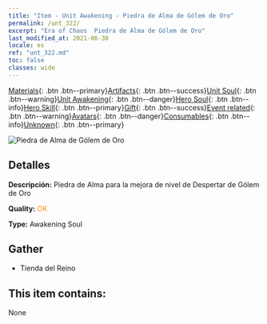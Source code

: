```yaml
---
title: "Item - Unit Awakening - Piedra de Alma de Gólem de Oro"
permalink: /unt_322/
excerpt: "Era of Chaos  Piedra de Alma de Gólem de Oro"
last_modified_at: 2021-06-30
locale: es
ref: "unt_322.md"
toc: false
classes: wide
---
```

 [Materials](/ItemsES/){: .btn .btn--primary}[Artifacts](/ItemsES/Artifacts/){: .btn .btn--success}[Unit Soul](/ItemsES/UnitSoul/){: .btn .btn--warning}[Unit Awakening](/ItemsES/UnitAwakening/){: .btn .btn--danger}[Hero Soul](/ItemsES/HeroSoul/){: .btn .btn--info}[Hero Skill](/ItemsES/HeroSkill/){: .btn .btn--primary}[Gift](/ItemsES/Gift/){: .btn .btn--success}[Event related](/ItemsES/Events/){: .btn .btn--warning}[Avatars](/ItemsES/Avatars/){: .btn .btn--danger}[Consumables](/ItemsES/Consumables/){: .btn .btn--info}[Unknown](/ItemsES/Unknown/){: .btn .btn--primary}

 ![Piedra de Alma de Gólem de Oro](/images/u/tia_tieren.jpg)

## Detalles
 **Descripción:** Piedra de Alma para la mejora de nivel de Despertar de Gólem de Oro

 **Quality:** <span style="color: #FF8C00">OK</span>

 **Type:** Awakening Soul

## Gather

*    Tienda del Reino 

## This item contains:

  None

